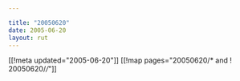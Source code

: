 ```yaml
---

title: "20050620"
date: 2005-06-20
layout: rut
---
```


[[!meta updated="2005-06-20"]]
[[!map pages="20050620/* and ! 20050620/*/*"]]
